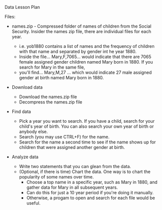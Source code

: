 Data Lesson Plan

Files:
- names.zip - Compressed folder of names of children from the Social Security. Insider the names zip file, there are individual files for each year.
  - i.e. yob1880 contains a list of names and the frequency of children with that name and separated by gender int he year 1880.
  - Inside the file...  Mary,F,7065...  would indicate that there are 7065 female assigned gender children named Mary born in 1880. If you search for Mary in the same file,
  - you'll find... Mary,M,27 ... which would indicate 27 male assigned gender at birth named Mary born in 1880.

- Download data
  - Download the names.zip file
  - Decompress the names.zip file

- Find data
  - Pick a year you want to search. If you have a child, search for your child's year of birth. You can also search your own year of birth or anybody else.
  - Search (you may use CTRL+F) for the name.
  - Search for the name a second time to see if the name shows up for children that were assigned another gender at birth.

- Analyze data
  - Write two statements that you can glean from the data.
  - (Optional, if there is time) Chart the data. One way is to chart the popularity of some names over time.
    - Choose a top name in a specific year, such as Mary in 1880, and gather data for Mary in all subsequent years. 
    - Can do this for just a 10 year period if you're doing it manually.
    - Otherwise, a progam to open and search for each file would be useful.
